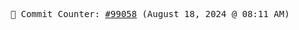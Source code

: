 <p align="center">
    <samp>
        📮 Commit Counter: <a href="https://github.com/Javascript-void0/Javascript-void0/commits/main">#99058</a> (August 18, 2024 @ 08:11 AM)
    </samp>
</p>